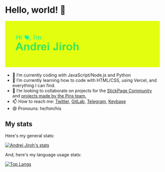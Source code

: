 # Hello, world! 👋

![](https://raw.githubusercontent.com/AndreiJirohHaliliDev2006/AndreiJirohHaliliDev2006/master/header.png)

- 🔭 I’m currently coding with JavaScript/Node.js and Python
- 🌱 I’m currently learning how to code with HTML/CSS, using Vercel, and everything I can find.
- 👯 I’m looking to collaborate on projects for the [StickPage Community](https://github.com/StickPage-Community) and [projects made by the Pins team.](https://github.com/MadeByThePinsHub)
- 📫 How to reach me: [Twitter](https://twitter.com/Kuys_Potpot), [GitLab](https://www.gitlab.com/AndreiJirohHaliliDev2006), [Telegram](https://t.me/AJHalili2006), [Keybase](https://keybase.io/ajhalilidev06)
- 😄 Pronouns: he/him/his

## My stats

Here's my general stats:

[![Andrei Jiroh's stats](https://github-readme-stats.vercel.app/api?username=AndreiJirohHaliliDev2006&count_private=true&include_all_commits=true)](https://github.com/anuraghazra/github-readme-stats)

And, here's my language usage stats:

[![Top Langs](https://github-readme-stats.vercel.app/api/top-langs/?username=AndreiJirohHaliliDev2006&layout=compact)](https://github.com/anuraghazra/github-readme-stats)
